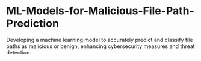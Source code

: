 # ML-Models-for-Malicious-File-Path-Prediction
Developing a machine learning model to accurately predict and classify file paths as malicious or benign, enhancing cybersecurity measures and threat detection.
